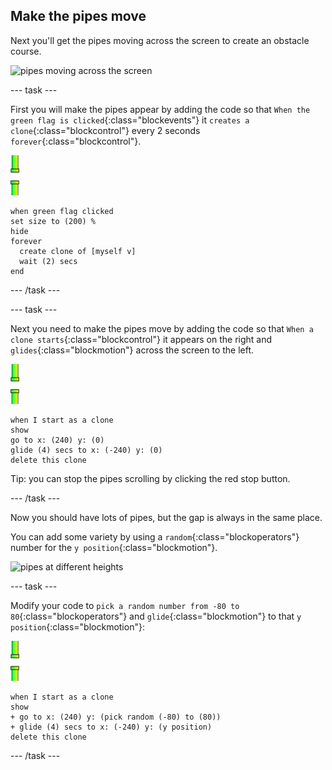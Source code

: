 ## Make the pipes move

Next you'll get the pipes moving across the screen to create an obstacle course.

![pipes moving across the screen](images/flappy-clones-test.png)

--- task ---

First you will make the pipes appear by adding the code so that `When the green flag is clicked`{:class="blockevents"} it `creates a clone`{:class="blockcontrol"} every 2 seconds `forever`{:class="blockcontrol"}. 

![pipes sprite](images/pipes-sprite.png)

```blocks
when green flag clicked
set size to (200) %
hide
forever 
  create clone of [myself v]
  wait (2) secs
end
```

--- /task ---

--- task ---

Next you need to make the pipes move by adding the code so that `When a clone starts`{:class="blockcontrol"} it appears on the right and `glides`{:class="blockmotion"} across the screen to the left.

![pipes sprite](images/pipes-sprite.png)

```blocks
when I start as a clone
show
go to x: (240) y: (0)
glide (4) secs to x: (-240) y: (0)
delete this clone
```

Tip: you can stop the pipes scrolling by clicking the red stop button.

--- /task ---

Now you should have lots of pipes, but the gap is always in the same place. 

You can add some variety by using a `random`{:class="blockoperators"} number for the `y position`{:class="blockmotion"}.

![pipes at different heights](images/flappy-height-test.png)

--- task ---

Modify your code to `pick a random number from -80 to 80`{:class="blockoperators"} and `glide`{:class="blockmotion"} to that `y position`{:class="blockmotion"}:

![pipes sprite](images/pipes-sprite.png)

```blocks
when I start as a clone
show
+ go to x: (240) y: (pick random (-80) to (80))
+ glide (4) secs to x: (-240) y: (y position)
delete this clone
```

--- /task ---

